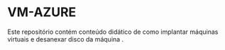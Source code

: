 # VM-AZURE
Este repositório contém conteúdo didático de como implantar máquinas virtuais e desanexar disco da máquina .
